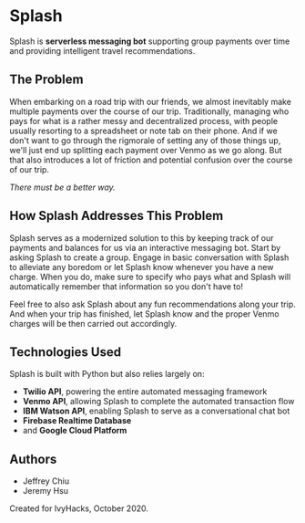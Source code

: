 # Splash

Splash is **serverless messaging bot** supporting group payments over time and providing intelligent travel recommendations. 

## The Problem

When embarking on a road trip with our friends, we almost inevitably make multiple payments over the course of our trip. Traditionally, managing who pays for what is a rather messy and decentralized process, with people usually resorting to a spreadsheet or note tab on their phone. And if we don't want to go through the rigmorale of setting any of those things up, we'll just end up splitting each payment over Venmo as we go along. But that also introduces a lot of friction and potential confusion over the course of our trip. 

*There must be a better way.*

## How Splash Addresses This Problem

Splash serves as a modernized solution to this by keeping track of our payments and balances for us via an interactive messaging bot. Start by asking Splash to create a group. Engage in basic conversation with Splash to alleviate any boredom or let Splash know whenever you have a new charge. When you do, make sure to specify who pays what and Splash will automatically remember that information so you don't have to!

Feel free to also ask Splash about any fun recommendations along your trip. And when your trip has finished, let Splash know and the proper Venmo charges will be then carried out accordingly.

## Technologies Used

Splash is built with Python but also relies largely on:
* **Twilio API**, powering the entire automated messaging framework
* **Venmo API**, allowing Splash to complete the automated transaction flow
* **IBM Watson API**, enabling Splash to serve as a conversational chat bot
* **Firebase Realtime Database**
* and **Google Cloud Platform**

## Authors
* Jeffrey Chiu
* Jeremy Hsu

Created for IvyHacks, October 2020.
